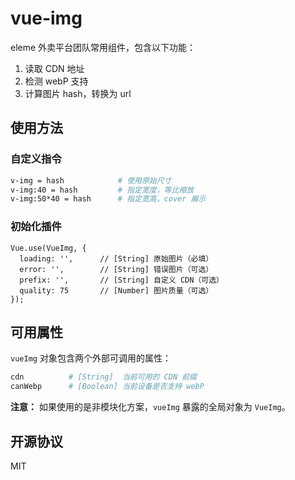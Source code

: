 # vue-img

eleme 外卖平台团队常用组件，包含以下功能：

1. 读取 CDN 地址
2. 检测 webP 支持
3. 计算图片 hash，转换为 url

## 使用方法

### 自定义指令

```bash
v-img = hash            # 使用原始尺寸
v-img:40 = hash         # 指定宽度，等比缩放
v-img:50*40 = hash      # 指定宽高，cover 展示
```

### 初始化插件

```JS
Vue.use(VueImg, {
  loading: '',      // [String] 原始图片（必填）
  error: '',        // [String] 错误图片（可选）
  prefix: '',       // [String] 自定义 CDN（可选）
  quality: 75       // [Number] 图片质量（可选）
});
```

## 可用属性

`vueImg` 对象包含两个外部可调用的属性：

```bash
cdn          # [String]  当前可用的 CDN 前缀
canWebp      # [Boolean] 当前设备是否支持 webP
```

**注意：** 如果使用的是非模块化方案，`vueImg` 暴露的全局对象为 `VueImg`。

## 开源协议

MIT